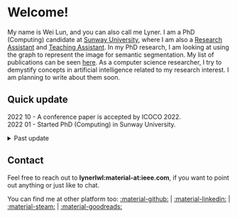 # Welcome!

My name is Wei Lun, and you can also call me Lyner. I am a PhD (Computing) candidate at [Sunway University](https://university.sunway.edu.my/), where I am also a [Research Assistant](personal/experience.md) and [Teaching Assistant](personal/experience.md). In my PhD research, I am looking at using the graph to represent the image for semantic segmentation. My list of publications can be seen [here](research/publication.md). As a computer science researcher, I try to demystify concepts in artificial intelligence related to my research interest. I am planning to write about them soon.

## Quick update

2022 10 - A conference paper is accepted by ICOCO 2022. <br>
2022 01 - Started PhD (Computing) in Sunway University. <br>

<details>
<summary>Past update</summary>

2021 08 - A <a href="https://www.mdpi.com/2079-7737/10/9/853" target="_blank">journal paper</a> on bioinformatics is publised in Biology (2021). <br>
2021 05 - Start working as research assistant at Sunway University. <br>
2020 09 - A <a href="https://ieeexplore.ieee.org/document/9210093" target="_blank">journal paper</a> on data mining is publised in IEEE Access (2020).
</details>

## Contact

Feel free to reach out to **lynerlwl:material-at:ieee.com**, if you want to point out anything or just like to chat. 

You can find me at other platform too: 
[:material-github:](https://github.com/lynerlwl) | 
[:material-linkedin:](https://linkedin.com/in/lynerlwl) |
[:material-steam:](https://steamcommunity.com/id/lynerlwl) |
[:material-goodreads:](https://www.goodreads.com/lynerlwl)

